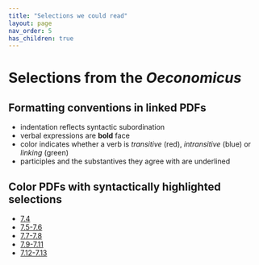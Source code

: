 ```yaml
---
title: "Selections we could read"
layout: page
nav_order: 5
has_children: true
---
```



# Selections from the *Oeconomicus* 

## Formatting conventions in linked PDFs

- indentation reflects syntactic subordination
- verbal expressions are **bold** face
- color indicates whether a verb is *transitive* (red), *intransitive* (blue) or *linking* (green)
- participles and the substantives they agree with are underlined


## Color PDFs with syntactically highlighted selections


- [7.4](./XenOec7.4.pdf)
- [7.5-7.6](./XenOec7.5-7.6.pdf)
- [7.7-7.8](./XenOec7.7-7.8.pdf)
- [7.9-7.11](./XenOec7.9-7.11.pdf)
- [7.12-7.13](./XenOec7.12-7.13.pdf)